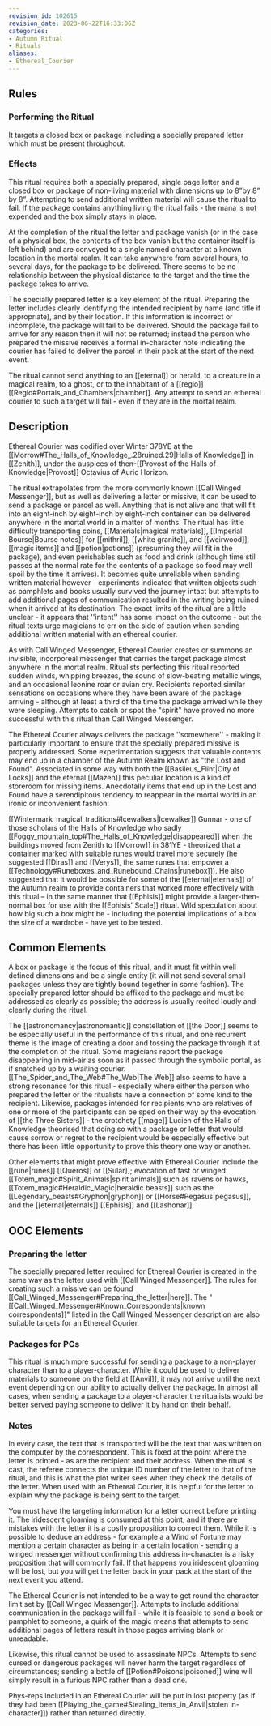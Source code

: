 ```yaml
---
revision_id: 102615
revision_date: 2023-06-22T16:33:06Z
categories:
- Autumn Ritual
- Rituals
aliases:
- Ethereal_Courier
---
```




## Rules


### Performing the Ritual
 It targets a closed box or package including a specially prepared letter which must be present throughout. 
### Effects
This ritual requires both a specially prepared, single page letter and a closed box or package of non-living material with dimensions up to 8”by 8” by 8”. Attempting to send additional written material will cause the ritual to fail. If the package contains anything living the ritual fails - the mana is not expended and the box simply stays in place.

At the completion of the ritual the letter and package vanish (or in the case of a physical box, the contents of the box vanish but the container itself is left behind) and are conveyed to a single named character at a known location in the mortal realm. It can take anywhere from several hours, to several days, for the package to be delivered. There seems to be no relationship between the physical distance to the target and the time the package takes to arrive.

The specially prepared letter is a key element of the ritual. Preparing the letter includes clearly identifying the intended recipient by name (and title if appropriate), and by their location. If this information is incorrect or incomplete, the package will fail to be delivered. Should the package fail to arrive for any reason then it will not be returned; instead the person who prepared the missive receives a formal in-character note indicating the courier has failed to deliver the parcel in their pack at the start of the next event.

The ritual cannot send anything to an [[eternal]] or herald, to a creature in a magical realm, to a ghost, or to the inhabitant of a [[regio]] [[Regio#Portals_and_Chambers|chamber]]. Any attempt to send an ethereal courier to such a target will fail - even if they are in the mortal realm.

## Description
Ethereal Courier was codified over Winter 378YE at the [[Morrow#The_Halls_of_Knowledge_.28ruined.29|Halls of Knowledge]] in [[Zenith]], under the auspices of then-[[Provost of the Halls of Knowledge|Provost]] Octavius of Auric Horizon.

The ritual extrapolates from the more commonly known [[Call Winged Messenger]], but as well as delivering a letter or missive, it can be used to send a package or parcel as well. Anything that is not alive and that will fit into an eight-inch by eight-inch by eight-inch container can be delivered anywhere in the mortal world in a matter of months. The ritual has little difficulty transporting coins, [[Materials|magical materials]], [[Imperial Bourse|Bourse notes]] for [[mithril]], [[white granite]], and [[weirwood]], [[magic items]] and [[potion|potions]] (presuming they will fit in the package), and even perishables such as food and drink (although time still passes at the normal rate for the contents of a package so food may well spoil by the time it arrives). It becomes quite unreliable when sending written material however - experiments indicated that written objects such as pamphlets and books usually survived the journey intact but attempts to add additional pages of communication resulted in the writing being ruined when it arrived at its destination. The exact limits of the ritual are a little unclear - it appears that ''intent'' has some impact on the outcome - but the ritual texts urge magicians to err on the side of caution when sending additional written material with an ethereal courier.

As with Call Winged Messenger, Ethereal Courier creates or summons an invisible, incorporeal messenger that carries the target package almost anywhere in the mortal realm. Ritualists perfecting this ritual reported sudden winds, whipping breezes, the sound of slow-beating metallic wings, and an occasional leonine roar or avian cry. Recipients reported similar sensations on occasions where they have been aware of the package arriving - although at least a third of the time the package arrived while they were sleeping. Attempts to catch or spot the "spirit" have proved no more successful with this ritual than Call Winged Messenger.

The Ethereal Courier always delivers the package ''somewhere'' - making it particularly important to ensure that the specially prepared missive is properly addressed. Some experimentation suggests that valuable contents may end up in a chamber of the Autumn Realm known as "the Lost and Found". Associated in some way with both the [[Basileus_Flint|City of Locks]] and the eternal [[Mazen]] this peculiar location is a kind of storeroom for missing items. Anecdotally items that end up in the Lost and Found have a serendipitous tendency to reappear in the mortal world in an ironic or inconvenient fashion.

[[Wintermark_magical_traditions#Icewalkers|Icewalker]] Gunnar - one of those scholars of the Halls of Knowledge who sadly [[Foggy_mountain_top#The_Halls_of_Knowledge|disappeared]] when the buildings moved from Zenith to [[Morrow]] in 381YE - theorized that a container marked with suitable runes would travel more securely (he suggested [[Diras]] and [[Verys]], the same runes that empower a [[Technology#Runeboxes_and_Runebound_Chains|runebox]]). He also suggested that it would be possible for some of the [[eternal|eternals]] of the Autumn realm to provide containers that worked more effectively with this ritual – in the same manner that [[Ephisis]] might provide a larger-then-normal box for use with the [[Ephisis' Scale]] ritual. Wild speculation about how big such a box might be - including the potential implications of a box the size of a wardrobe - have yet to be tested.

## Common Elements
A box or package is the focus of this ritual, and it must fit within well defined dimensions and be a single entity (it will not send several small packages unless they are tightly bound together in some fashion). The specially prepared letter should be affixed to the package and must be addressed as clearly as possible; the address is usually recited loudly and clearly during the ritual. 

The [[astronomancy|astronomantic]] constellation of [[the Door]] seems to be especially useful in the performance of this ritual, and one recurrent theme is the image of creating a door and tossing the package through it at the completion of the ritual. Some magicians report the package disappearing in mid-air as soon as it passed through the symbolic portal, as if snatched up by a waiting courier. [[The_Spider_and_The_Web#The_Web|The Web]] also seems to have a strong resonance for this ritual - especially where either the person who prepared the letter or the ritualists have a connection of some kind to the recipient. Likewise, packages intended for recipients who are relatives of one or more of the participants can be sped on their way by the evocation of [[the Three Sisters]] - the crotchety [[mage]] Lucien of the Halls of Knowledge theorised that doing so with a package or letter that would cause sorrow or regret to the recipient would be especially effective but there has been little opportunity to prove this theory one way or another.

Other elements that might prove effective with Ethereal Courier include the [[rune|runes]] [[Queros]] or [[Sular]]; evocation of fast or winged [[Totem_magic#Spirit_Animals|spirit animals]] such as ravens or hawks, [[Totem_magic#Heraldic_Magic|heraldic beasts]] such as the [[Legendary_beasts#Gryphon|gryphon]] or [[Horse#Pegasus|pegasus]], and the [[eternal|eternals]] [[Ephisis]] and [[Lashonar]].


## OOC Elements
### Preparing the letter
The specially prepared letter required for Ethereal Courier is created in the same way as the letter used with [[Call Winged Messenger]]. The rules for creating such a missive can be found [[Call_Winged_Messenger#Preparing_the_letter|here]]. The "[[Call_Winged_Messenger#Known_Correspondents|known correspondents]]" listed in the Call Winged Messenger description are also suitable targets for an Ethereal Courier.

### Packages for PCs
This ritual is much more successful for sending a package to a non-player character than to a player-character. While it could be used to deliver materials to someone on the field at [[Anvil]], it may not arrive until the next event depending on our ability to actually deliver the package. In almost all cases, when sending a package to a player-character the ritualists would be better served paying someone to deliver it by hand on their behalf.
### Notes
In every case, the text that is transported will be the text that was written on the computer by the correspondent. This is fixed at the point where the letter is printed - as are the recipient and their address. When the ritual is cast, the referee connects the unique ID number of the letter to that of the ritual, and this is what the plot writer sees when they check the details of the letter. When used with an Ethereal Courier, it is helpful for the letter to explain why the package is being sent to the target.

You must have the targeting information for a letter correct before printing it. The iridescent gloaming is consumed at this point, and if there are mistakes with the letter it is a costly proposition to correct them. While it is possible to deduce an address - for example a a Wind of Fortune may mention a certain character as being in a certain location - sending a winged messenger without confirming this address in-character is a risky proposition that will commonly fail. If that happens you iridescent gloaming will be lost, but you will get the letter back in your pack at the start of the next event you attend.

The Ethereal Courier is not intended to be a way to get round the character-limit set by [[Call Winged Messenger]]. Attempts to include additional communication in the package will fail - while it is feasible to send a book or pamphlet to someone, a quirk of the magic means that attempts to send additional pages of letters result in those pages arriving blank or unreadable.

Likewise, this ritual cannot be used to assassinate NPCs. Attempts to send cursed or dangerous packages will never harm the target regardless of circumstances; sending a bottle of [[Potion#Poisons|poisoned]] wine will simply result in a furious NPC rather than a dead one.

Phys-reps included in an Ethereal Courier will be put in lost property (as if they had been [[Playing_the_game#Stealing_Items_in_Anvil|stolen in-character]]) rather than returned directly.

